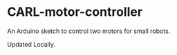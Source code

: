# CARL-motor-controller

An Arduino sketch to control two motors for small robots.

Updated Locally.
